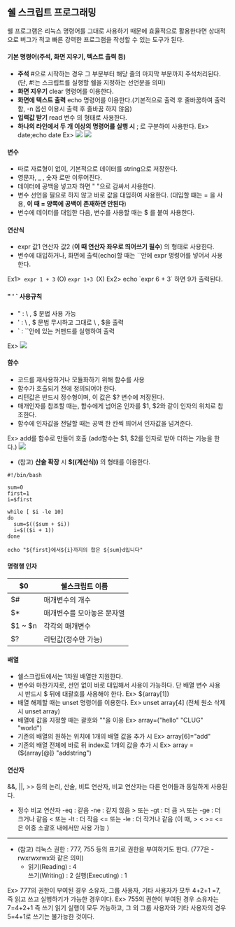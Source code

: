 ## 쉘 스크립트 프로그래밍

쉘 프로그램은 리눅스 명령어를 그대로 사용하기 때문에 효율적으로 활용한다면 상대적으로 버그가 적고 빠른 강력한 프로그램을 작성할 수 있는 도구가 된다.
#### 기본 명령어(주석, 화면 지우기, 텍스트 출력 등)
* **주석**
\#으로 시작하는 경우 그 부분부터 해당 줄의 마지막 부분까지 주석처리된다.
(단, #!는 스크립트를 실행할 쉘을 지정하는 선언문을 의미)
* **화면 지우기**
clear 명령어를 이용한다.
* **화면에 텍스트 출력**
echo 명령어를 이용한다.(기본적으로 출력 후 줄바꿈하여 출력함, -n 옵션 이용시 출력 후 줄바꿈 하지 않음)
* **입력값 받기**
read 변수 의 형태로 사용한다.
* **하나의 라인에서 두 개 이상의 명령어를 실행 시**
; 로 구분하여 사용한다. Ex> date;echo date
Ex>
![](https://drive.google.com/uc?id=1m5lb5gMqns4c-Je6Zj7114g3dHX9Sqqp)
![](https://drive.google.com/uc?id=1vTxoGJCT9z0VJ16K79btxzhYlq0NboQp)

#### 변수
* 따로 자료형이 없이, 기본적으로 데이터를 string으로 저장한다.
* 영문자, _ , 숫자 로만 이루어진다.
* 데이터에 공백을 넣고자 하면 " "으로 감싸서 사용한다.
* 변수 선언을 필요로 하지 않고 바로 값을 대입하여 사용한다.
(대입할 떄는 = 을 사용, **이 때 = 양쪽에 공백이 존재하면 안된다**)
* 변수에 데이터를 대입한 다음, 변수를 사용할 때는 $ 를 붙여 사용한다.


#### 연산식
* expr 값1 연산자 값2 (**이 때 연산자 좌우로 띄어쓰기 필수**)
의 형태로 사용한다.
* 변수에 대입하거나, 화면에 출력(echo)할 때는 ``안에 expr 명령어를 넣어서 사용한다.

Ex1>`  expr 1 + 3 ` (O)   `expr 1+3 `(X)
Ex2> echo \`expr 6 + 3` 하면 9가 출력된다.


#### " ' ` 사용규칙
* " : \ , $ 문법 사용 가능
* ' : \ , \$ 문법 무시하고 그대로 \ , \$을 출력
* \` : ``안에 있는 커맨드를 실행하여 출력

Ex>
![](https://drive.google.com/uc?id=15a0xkw58m4QyB857lInjqSUIiewzSrpH)

#### 함수
* 코드를 재사용하거나 모듈화하기 위해 함수를 사용
* 함수가 호출되기 전에 정의되어야 한다.
* 리턴값은 반드시 정수형이며, 이 값은 $? 변수에 저장된다.
* 매개인자를 참조할 때는, 함수에게 넘어온 인자를 \$1, \$2와 같이 인자의 위치로 참조한다.
* 함수에 인자값을 전달할 때는 공백 한 칸씩 띄어서 인자값을 넘겨준다.

Ex> add를 함수로 만들어 호출 (add함수는  \$1, \$2를 인자로 받아 더하는 기능을 한다.)
![](https://drive.google.com/uc?id=1Aat4F8wzWlV3HL9lZqDUVJi74PZGK6Th)

* (참고) **산술 확장** 시 **$((계산식))** 의 형태를 이용한다.
````
#!/bin/bash

sum=0
first=1
i=$first

while [ $i -le 10]
do
  sum=$(($sum + $i))
  i=$(($i + 1))
done

echo "${first}에서${i}까지의 합은 ${sum}d입니다"
````

#### 명령행 인자
|  \$0  | 쉘스크립트 이름  |
|---|---|
|\$#  | 매개변수의 개수  |
| \$*  | 매개변수를 모아놓은 문자열 |
| \$1 ~ $n | 각각의 매개변수 |
| \$? | 리턴값(정수만 가능) |

#### 배열
* 쉘스크립트에서는 1차원 배열만 지원한다.
* 변수와 마찬가지로, 선언 없이 바로 대입해서 사용이 가능하다. 단 배열 변수 사용 시 반드시 \$ 뒤에 대괄호를 사용해야 한다.
 Ex> ${array[1]}
 * 배열 해제할 때는 unset 명령어를 이용한다.
 Ex> unset array[4] (전체 원소 삭제 시 unset array)
 * 배열에 값을 지정할 때는 괄호와 ""을 이용
 Ex> array=("hello" "CLUG" "world")
 * 기존의 배열의 원하는 위치에 1개의 배열 값을 추가 시
 Ex> array[6]="add"
 * 기존의 배열 전체에 바로 뒤 index로  1개의 값을 추가 시
Ex> array = (${array[@]} "addstring")

#### 연산자
&&, ||, >> 등의 논리, 산술, 비트 연산자, 비교 연산자는 다른 언어들과 동일하게 사용된다.
* 정수 비교 연산자
-eq : 같음
-ne : 같지 않음
\> 또는 -gt :  더 큼
\>\ 또는 -ge : 더 크거나 같음
\< 또는 -lt : 더 작음
\<= 또는 -le : 더 작거나 같음
(이 때, \> \< \>= \<= 은 이중 소괄호 내에서만 사용 가능  )

-------------------------------
* (참고) 리눅스 권한
: 777, 755 등의 표기로 권한을 부여하기도 한다. (777은 -rwxrwxrwx와 같은 의미)
  * 읽기(Reading) : 4    
  쓰기(Writing) : 2
  실행(Executing) : 1

Ex>  777의 권한이 부여된 경우 소유자, 그룹 사용자, 기타 사용자가 모두 4+2+1 =7, 즉 읽고 쓰고 실행하기가 가능한 경우이다.
Ex> 755의 권한이 부여된 경우 소유자는 7=4+2+1 즉 쓰기 읽기 실행이 모두 가능하고, 그 외 그룹 사용자와 기타 사용자의 경우 5=4+1로 쓰기는 불가능한 것이다.
